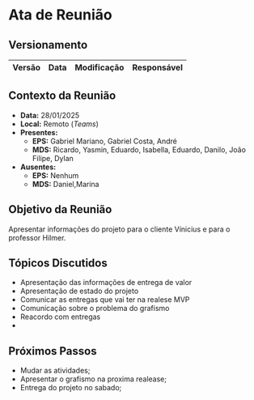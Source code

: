 # Ata de Reunião

## Versionamento

| Versão | Data | Modificação | Responsável |
| :----: | :--: | :---------: | :---------: |

## Contexto da Reunião

- **Data:** 28/01/2025
- **Local:** Remoto (_Teams_)
- **Presentes:**
  - **EPS:** Gabriel Mariano, Gabriel Costa, André
  - **MDS:** Ricardo, Yasmin, Eduardo, Isabella, Eduardo, Danilo, João Filipe, Dylan
- **Ausentes:**
  - **EPS:** Nenhum
  - **MDS:** Daniel,Marina

## Objetivo da Reunião

Apresentar informações do projeto para o cliente Vínicius e para o professor Hilmer.

## Tópicos Discutidos

- Apresentação das informações de entrega de valor
- Apresentação de estado do projeto
- Comunicar as entregas que vai ter na realese MVP
- Comunicação sobre o problema do grafismo
- Reacordo com entregas
-

## Próximos Passos

- Mudar as atividades;
- Apresentar o grafismo na proxima realease;
- Entrega do projeto no sabado;
